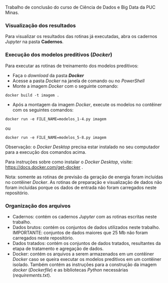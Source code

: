 Trabalho de conclusão do curso de Ciência de Dados e Big Data da PUC Minas.

### Visualização dos resultados

Para visualizar os resultados das rotinas já executadas, abra os cadernos _Jupyter_ na pasta **Cadernos**.

### Execução dos modelos preditivos (_Docker_)

Para executar as rotinas de treinamento dos modelos preditivos:
- Faça o _download_ da pasta **_Docker_**
- Acesse a pasta _Docker_ na janela de comando ou no _PowerShell_
- Monte a imagem _Docker_ com o seguinte comando:
```
docker build -t imagem .
```
- Após a montagem da imagem _Docker_, execute os modelos no contêiner com os seguintes comandos:
```
docker run -e FILE_NAME=modelos_1-4.py imagem
```
ou
```
docker run -e FILE_NAME=modelos_5-8.py imagem
```
Observação: o _Docker Desktop_ precisa estar instalado no seu computador para a execução dos comandos acima.

Para instruções sobre como instalar o _Docker Desktop_, visite: https://docs.docker.com/get-docker .

Nota: somente as rotinas de previsão da geração de energia foram incluídas no contêiner _Docker_.
As rotinas de preparação e visualização de dados não foram incluídas porque os dados de entrada não foram carregados neste repositório.


### Organização dos arquivos
- Cadernos: contém os cadernos _Jupyter_ com as rotinas escritas neste trabalho.
- Dados brutos: contém os conjuntos de dados utilizados neste trabalho. IMPORTANTE: conjuntos de dados maiores que 25 Mb não foram carregados neste repositório.
- Dados tratados: contém os conjuntos de dados tratados, resultantes da etapa de tratamento e agregação de dados.
- Docker: contém os arquivos a serem armazenados em um contêiner _Docker_ caso se queira executar os modelos preditivos em um contêiner isolado. Também contém as instruções para a construção da imagem _docker_ (_Dockerfile_) e as bibliotecas _Python_ necessárias (_requirements.txt_).



